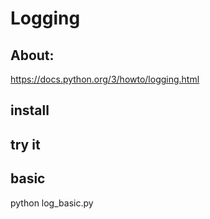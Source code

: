 # Logging

## About:
https://docs.python.org/3/howto/logging.html

## install

## try it

## basic

python log_basic.py
